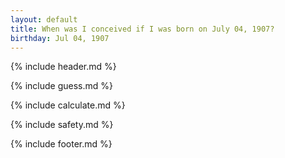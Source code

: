 ```yaml
---
layout: default
title: When was I conceived if I was born on July 04, 1907?
birthday: Jul 04, 1907
---
```


{% include header.md %}

{% include guess.md %}

{% include calculate.md %}

{% include safety.md %}

{% include footer.md %}



